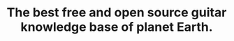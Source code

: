 ---
title: 'The best free and open source guitar knowledge base of planet Earth.'
description: 'The best free and open source guitar knowledge base of planet Earth.'
bookcase_cover_src: 'icons/bookcase.svg'
bookcase_cover_src_dark: 'icons/bookcase_dark.svg'
type: "bookcase"
---